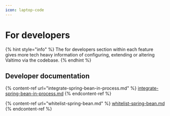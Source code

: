 ```yaml
---
icon: laptop-code
---
```


# For developers

{% hint style="info" %}
The for developers section within each feature gives more tech heavy information of configuring, extending or altering Valtimo via the codebase.
{% endhint %}

## Developer documentation

{% content-ref url="integrate-spring-bean-in-process.md" %}
[integrate-spring-bean-in-process.md](integrate-spring-bean-in-process.md)
{% endcontent-ref %}

{% content-ref url="whitelist-spring-bean.md" %}
[whitelist-spring-bean.md](whitelist-spring-bean.md)
{% endcontent-ref %}
